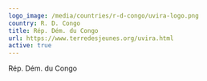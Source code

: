 ```yaml
---
logo_image: /media/countries/r-d-congo/uvira-logo.png
country: R. D. Congo
title: Rép. Dém. du Congo
url: https://www.terredesjeunes.org/uvira.html
active: true
---
```

Rép. Dém. du Congo